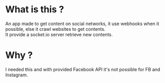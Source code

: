 # What is this ?
An app made to get content on social networks, it use webhooks when it possible, else it crawl websites to get contents.  
It provide a socket.io server retrieve new contents.

# Why ?
I needed this and with provided Facebook API it's not possible for FB and Instagram.
